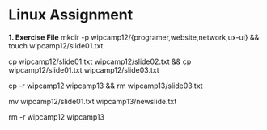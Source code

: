 # Linux Assignment
**1. Exercise File**
mkdir -p wipcamp12/{programer,website,network,ux-ui} && touch wipcamp12/slide01.txt

cp wipcamp12/slide01.txt wipcamp12/slide02.txt  && cp wipcamp12/slide01.txt wipcamp12/slide03.txt

cp -r  wipcamp12 wipcamp13 && rm wipcamp13/slide03.txt

mv wipcamp12/slide01.txt wipcamp13/newslide.txt

rm -r wipcamp12 wipcamp13